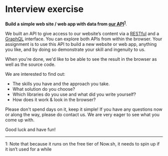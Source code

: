 # Interview exercise

**Build a simple web site / web app with data from [our API](https://voorhoede-colibri-api.now.sh/)<sup>[1](#1)</sup>**.

We built an API to give access to our website’s content via a [RESTful](https://voorhoede-colibri-api.now.sh/#restful-api) and a [GraphQL](https://voorhoede-colibri-api.now.sh/#graphql-api) interface. You can explore both APIs from within the browser. Your assignment is to use this API to build a new website or web app, anything you like, and by doing so demonstrate your skill and ingenuity to us.


When you're done, we'd like to be able to see the result in the browser as well as the source code.

We are interested to find out:

* The skills you have and the approach you take.
* What solution do you choose?
* Which libraries do you use and what did you write yourself?
* How does it work & look in the browser?

Please don't spend days on it, keep it simple! If you have any questions now or along the way, please do contact us. We are very eager to see what you come up with.

Good luck and have fun!

---
<a name="1">1</a>: Note that because it runs on the free tier of Now.sh, it needs to spin up if it isn’t used for a while
